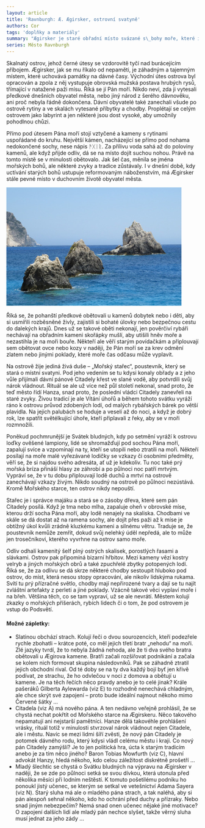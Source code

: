 ```yaml
---
layout: article
title: 'Ravnburgh: Æ. Ægirsker, ostrovní svatyně'
authors: Cor
tags: 'doplňky a materiály'
summary: "Ægirsker je staré obřadní místo svázané s\_bohy moře, které i dnes hraje důležitou roli v duchovním životě místních. Tajemný ostrov je plný připomínek dávno minulých časů a opředen mnoha zkazkami a lokálními pověstmi.\_"
series: Město Ravnburgh
---
```


Skalnatý ostrov, jehož černé útesy se vzdorovitě tyčí nad burácejícím příbojem. Ægirsker, jak se mu říkalo od nepaměti, je záhadným a tajemným místem, které uchovává památky na dávné časy. Východní útes ostrova byl opracován a zpola z něj vystupuje obrovská mužská postava hrubých rysů, třímající v natažené paži mísu. Říká se jí Pán moří. Nikdo neví, zda ji vytesali předkové dnešních obyvatel města, nebo jiný národ z šerého dávnověku, ani proč nebyla řádně dokončena. Dávní obyvatelé také zanechali všude po ostrově rytiny a ve skalách vytesané příbytky a chodby. Proplétají se celým ostrovem jako labyrint a jen některé jsou dost vysoké, aby umožnily pohodlnou chůzi.

Přímo pod útesem Pána moří stojí vztyčené a kameny s rytinami uspořádané do kruhu. Největší kámen, nacházející se přímo pod nohama nedokončené sochy, nese nápis ᚫᚷᛁᚱ. Za přílivu voda sahá až do poloviny kamenů, ale když přijde odliv, dá se na místo dojít suchou nohou. Právě na tomto místě se v minulosti obětovalo. Jak šel čas, měnila se jména mořských bohů, ale některé zvyky a tradice zůstávaly. I v dnešní době, kdy uctívání starých bohů ustupuje reformovaným náboženstvím, má Ægirsker stále pevné místo v duchovním životě obyvatel města.

![](cliff-418746-960-720-fmt.jpg)

Říká se, že pohanští předkové obětovali u kamenů dobytek nebo i děti, aby si usmířili rozběsněné živly, zajistili si bohaté úlovky nebo bezpečnou cestu do dalekých krajů. Dnes už se takové oběti nekonají, jen pověrčiví rybáři nechávají na obřadním kameni skořápky mušlí, aby utišili hněv moře a nezastihla je na moři bouře. Někteří ale věří starým povídačkám a připlouvají sem obětovat ovce nebo kozy v naději, že Pán moří se za krev odmění zlatem nebo jinými poklady, které moře čas odčasu může vyplavit.

Na ostrově žije jediná živá duše – „Mořský stařec“, poustevník, který se stará o místní svatyni. Pod jeho vedením se tu kdysi konaly obřady a z jeho vůle přijímali dávní pánové Citadely křest ve slané vodě, aby potvrdili svůj nárok vládnout. Rituál se ale už více než půl století nekonal, snad proto, že teď město řídí Hanza, snad proto, že poslední vládci Citadely zanevřeli na staré zvyky. Živou tradicí je ale Vítání úhořů a během tohoto svátku vyráží ráno k ostrovu průvod zdobených lodí, od malých rybářských bárek po větší plavidla. Na jejich palubách se hoduje a veselí až do noci, a když je dobrý rok, lze spatřit světélkující úhoře, kteří připlavali z řeky, aby se v moři rozmnožili.

Poněkud pochmrunější je Svátek bludných, kdy po setmění vyráží k ostrovu loďky ověšené lampiony, lidé se shromažďují pod sochou Pána moří, zapalují svíce a vzpomínají na ty, kteří se utopili nebo ztratili na moři. Někteří posílají na moře malé vyřezávané lodičky se vzkazy či osobními předměty, věří se, že si najdou svého adresáta, ať už je kdekoliv. Tu noc také prý mořská bríza přináší hlasy ze záhrobí a po půlnoci noc patří mrtvým. Vypráví se, že v tu dobu připlouvají lodě duchů a mrtví na ostrově zanechávají vzkazy živým. Nikdo soudný na ostrově po půlnoci nezústává. Kromě Mořského starce, ten ostrov nikdy nepouští.

Stařec je i správce majáku a stará se o zásoby dřeva, které sem pán Citadely posílá. Když je tma nebo mlha, zapaluje oheň v obrovské míse, kterou drží socha Pána moří, aby lodě nenajely na skaliska. Chodbami ve skále se dá dostat až na ramena sochy, ale dojít přes paži až k míse je obtížný úkol kvůli zrádně kluzkému kameni a silnému větru. Traduje se, že poustevník nemůže zemřít, dokud svůj nelehký úděl nepředá, ale to může jen trosečníkovi, kterého vyvrhne na ostrov samo moře.

Odliv odhalí kamenitý šelf plný ostrých skalisek, porostlých řasami a slávkami. Ostrov pak připomíná bizarní hřbitov. Mezi kameny vězí kostry velryb a jiných mořských obrů a také zpuchřelé zbytky potopených lodí. Říká se, že za odlivu se dá skrze některé chodby sestoupit hluboko pod ostrov, do míst, která nesou stopy opracování, ale nikoliv lidskýma rukama. Svítí tu prý přízračné světlo, chodby mají nepřirozené tvary a dají se tu najít zvláštní artefakty z perleti a jiné poklady. Vzácně takové věci vyplaví moře i na břeh. Většina těch, co se tam vypraví, už se ale nevrátí. Městem kolují zkazky o mořských příšerách, rybích lidech či o tom, že pod ostrovem je vstup do Podsvětí.

#### Možné zápletky:

- Slatinou obchází strach. Kolují řeči o dvou sourozencích, kteří podezřele rychle zbohatli – krátce poté, co měl jejich třetí bratr „nehodu“ na moři. Zlé jazyky tvrdí, že to nebyla žádná nehoda, ale že ti dva svého bratra obětovali u Ægirova kamene. Bratři začali rozšiřovat podnikání a začala se kolem nich formovat skupina následovníků. Pak se záhadně ztratil jejich obchodní rival. Od té doby se na ty dva každý bojí byť jen křivě podívat, ze strachu, že ho odvlečou v noci z domova a obětují u kamene. Je na těch řečích něco pravdy anebo je to celé jinak? Krále pašeráků Gilberta Aylewarda (viz E) to rozhodně nenechává chladným, ale chce skrýt své zapojení – proto bude ideální najmout někoho mimo Červené šátky …
- Citadela (viz A) má nového pána. A ten nedávno veřejně prohlásil, že se chystá nechat pokřtít od Mořského starce na Ægirskeru. Něco takového nepamatují ani nejstarší pamětníci. Hanze dělá takovéhle prohlášení vrásky, rituál totiž v minulosti stvrzoval nárok vládnout nejen Citadele, ale i městu. Navíc se mezi lidmi šíří zvěsti, že nový pán Citadely je potomek dávného rodu, který kdysi vládl celému městu i kraji. Co nový pán Citadely zamýšlí? Je to jen politická hra, úcta k starým tradicím anebo je za tím něco jiného? Baron Tobias Mowfurth (viz C), hlavní advokát Hanzy, hledá někoho, kdo celou záležitost diskrétně prošetří …
- Mladý šlechtic se chystá o Svátku bludných na výpravu na Ægirsker v naději, že se zde po půlnoci setká se svou dívkou, která utonula před několika měsíci při lodním neštěstí. K tomuto pošetilému podniku ho ponoukl jistý učenec, se kterým se setkal ve vetešnictví Adama Sayera (viz N). Starý sluha má ale o mladého pána strach, a tak naléhá, aby si pán alespoň sehnal někoho, kdo ho ochrání před duchy a přízraky. Nebo snad jiným nebezpečím? Nemá snad onen učenec nějaké jiné motivace? O zapojení dalších lidí ale mladý pán nechce slyšet, takže věrný sluha musí jednat za jeho zády …
